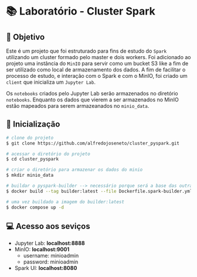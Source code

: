 # 📚 Laboratório - Cluster Spark


## 🎯 Objetivo

Este é um projeto que foi estruturado para fins de estudo do `Spark` utilizando
um cluster formado pelo master e dois workers. Foi adicionado ao projeto uma
instância do `MinIO` para servir como um bucket S3 like a fim de ser utilizado
como local de armazenamento dos dados. A fim de facilitar o processo de estudo,
e interação com o Spark e com o MinIO, foi criado um `client` que inicializa um
`Jupyter Lab`.

Os `notebooks` criados pelo Jupyter Lab serão armazenados no diretório
`notebooks`. Enquanto os dados que vierem a ser armazenados no MinIO estão
mapeados para serem armazeanados no `minio_data`.


## 🚀 Inicialização

```bash
# clone do projeto
$ git clone https://github.com/alfredojoseneto/cluster_pyspark.git

# acessar o diretório do projeto
$ cd cluster_pyspark

# criar o diretório para armazenar os dados do minio
$ mkdir minio_data

# buildar o pyspark-builder --> necessário porque será a base das outras imagens
$ docker build --tag builder:latest --file Dockerfile.spark-builder.yml .

# uma vez buildado a imagem do builder:latest
$ docker compose up -d
```


## 💻 Acesso aos seviços

- Jupyter Lab: **localhost:8888**
- MinIO: **localhost:9001**
    - username: minioadmin
    - password: minioadmin
- Spark UI: **localhost:8080**